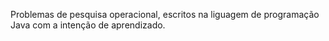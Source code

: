 Problemas de pesquisa operacional, escritos na liguagem de programação Java com a intenção de aprendizado.
